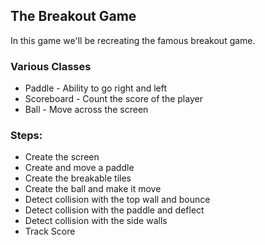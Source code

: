 ## The Breakout Game

In this game we'll be recreating the famous breakout game.

### Various Classes
* Paddle - Ability to go right and left
* Scoreboard - Count the score of the player
* Ball - Move across the screen

### Steps:
* Create the screen
* Create and move a paddle
* Create the breakable tiles
* Create the ball and make it move
* Detect collision with the top wall and bounce
* Detect collision with the paddle and deflect
* Detect collision with the side walls
* Track Score